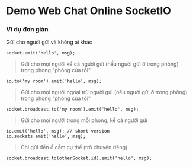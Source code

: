 # Demo Web Chat Online SocketIO

### Ví dụ đơn giản

Gửi cho người gửi và không ai khác

```socket.emit('hello', msg);```
> Gửi cho mọi người kể cả người gửi (nếu người gửi ở trong phòng) trong phòng "phòng của tôi"

```io.to('my room').emit('hello', msg);```
> Gửi cho mọi người ngoại trừ người gửi (nếu người gửi ở trong phòng) trong phòng "phòng của tôi"

```socket.broadcast.to('my room').emit('hello', msg);```
> Gửi cho mọi người trong mỗi phòng, kể cả người gửi

```
io.emit('hello', msg); // short version
io.sockets.emit('hello', msg);
```
> Chỉ gửi đến ổ cắm cụ thể (trò chuyện riêng)

```socket.broadcast.to(otherSocket.id).emit('hello', msg);```
